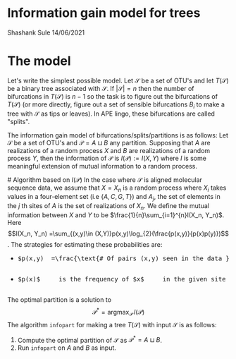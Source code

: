 Information gain model for trees
================
Shashank Sule
14/06/2021

The model
=========

Let's write the simplest possible model. Let $\mathcal{S}$ be a set of OTU's and let $T(\mathcal{S})$ be a binary tree associated with $\mathcal{S}$. If $|\mathcal{S}| = n$ then the number of bifurcations in $T(\mathcal{S})$ is $n-1$ so the task is to figure out the bifurcations of $T(\mathcal{S})$ (or more directly, figure out a set of sensible bifurcations $B_i$ to make a tree with $\mathcal{S}$ as tips or leaves). In APE lingo, these bifurcations are called "splits".

The information gain model of bifurcations/splits/partitions is as follows: Let $\mathcal{S}$ be a set of OTU's and $\mathcal{P} = A\sqcup B$ any partition. Supposing that $A$ are realizations of a random process $X$ and $B$ are realizations of a random process $Y$, then the information of $\mathcal{P}$ is $I(\mathcal{P}):= I(X,Y)$ where $I$ is some meaningful extension of mutual information to a random process.

\# Algorithm based on $I(\mathcal{P})$ In the case where $\mathcal{S}$ is aligned molecular sequence data, we assume that $X = X_n$ is a random process where $X_i$ takes values in a four-element set (i.e $\{A,C,G,T\}$) and $A_j$, the set of elements in the $j$ th sites of $A$ is the set of realizations of $X_n$. We define the mutual information between $X$ and $Y$ to be $\frac{1}{n}\sum_{i=1}^{n}I(X_n, Y_n)$. Here $$I(X_n, Y_n) =\sum_{(x,y)\in (X,Y)}p(x,y)\log_{2}(\frac{p(x,y)}{p(x)p(y)})$$
</pre>
. The strategies for estimating these probabilities are:

-   <pre>$p(x,y)  =\frac{\text{# Of pairs (x,y) seen in the data } A_n\times B_n}{|A_n\times B_n|}$. Note that $|A_n\times B_n| = (N - m)m$     where $A_n = m$, and each sequence has length $N$.

-   <pre>$p(x)$     is the frequency of $x$     in the given site in the data $A$     (similarly for $Y$).

The optimal partition is a solution to
 $$\mathcal{P}^* =\text{argmax}_{\mathcal{P}}\,I(\mathcal{P})$$
</pre>
The algorithm `infopart` for making a tree $T(\mathcal{S})$ with input $\mathcal{S}$ is as follows:

1.  Compute the optimal partition of $\mathcal{S}$     as $\mathcal{P}^* = A\sqcup B$.
2.  Run `infopart` on $A$     and $B$     as input.
